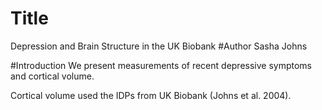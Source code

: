 # Title
Depression and Brain Structure in the UK Biobank
#Author
Sasha Johns

#Introduction
We present measurements of recent depressive symptoms and cortical volume.

Cortical volume used the IDPs from UK Biobank (Johns et al. 2004).

